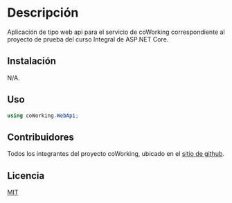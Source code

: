 # Descripción

Aplicación de tipo web api para el servicio de coWorking correspondiente al proyecto de prueba del curso Integral de ASP.NET Core.

## Instalación

N/A.

## Uso

```cs
using coWorking.WebApi;
```

## Contribuidores
Todos los integrantes del proyecto coWorking, ubicado en el [sitio de github](https://github.com/falvarador/coworking-webapi).

## Licencia
[MIT](https://choosealicense.com/licenses/mit/)
